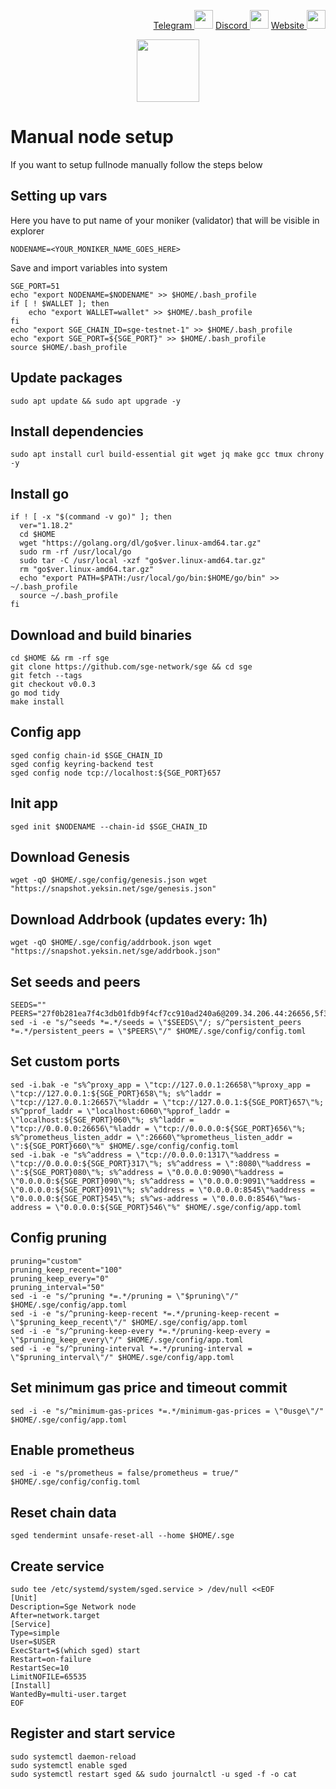 <p style="font-size:14px" align="right">
<a href="https://t.me/yekssin" target="_blank">Telegram <img src="https://user-images.githubusercontent.com/110628975/200304455-120e6b06-2785-4c4f-8fc7-e9ef39dd653e.png" width="30"/></a>
<a href="https://discordapp.com/users/418099630765637642" target="_blank">Discord <img src="https://user-images.githubusercontent.com/110628975/200304348-3539ebf8-e4f7-4b73-a259-35d06c41441e.png" width="30"/></a>
<a href="https://yeksin.net/" target="_blank">Website <img src="https://user-images.githubusercontent.com/110628975/200305287-749a5db9-d46c-4951-a1ec-cb2852d7af1d.png" width="30"/></a>
</p>

<p align="center">
  <img height="100" height="auto" src="https://user-images.githubusercontent.com/110628975/204315172-754216f0-29ab-4dac-a482-c0c20d904f82.png">
</p>

# Manual node setup
If you want to setup fullnode manually follow the steps below

## Setting up vars
Here you have to put name of your moniker (validator) that will be visible in explorer
```
NODENAME=<YOUR_MONIKER_NAME_GOES_HERE>
```

Save and import variables into system
```
SGE_PORT=51
echo "export NODENAME=$NODENAME" >> $HOME/.bash_profile
if [ ! $WALLET ]; then
	echo "export WALLET=wallet" >> $HOME/.bash_profile
fi
echo "export SGE_CHAIN_ID=sge-testnet-1" >> $HOME/.bash_profile
echo "export SGE_PORT=${SGE_PORT}" >> $HOME/.bash_profile
source $HOME/.bash_profile
```

## Update packages
```
sudo apt update && sudo apt upgrade -y
```

## Install dependencies
```
sudo apt install curl build-essential git wget jq make gcc tmux chrony -y
```

## Install go
```
if ! [ -x "$(command -v go)" ]; then
  ver="1.18.2"
  cd $HOME
  wget "https://golang.org/dl/go$ver.linux-amd64.tar.gz"
  sudo rm -rf /usr/local/go
  sudo tar -C /usr/local -xzf "go$ver.linux-amd64.tar.gz"
  rm "go$ver.linux-amd64.tar.gz"
  echo "export PATH=$PATH:/usr/local/go/bin:$HOME/go/bin" >> ~/.bash_profile
  source ~/.bash_profile
fi
```

## Download and build binaries
```
cd $HOME && rm -rf sge
git clone https://github.com/sge-network/sge && cd sge
git fetch --tags
git checkout v0.0.3
go mod tidy
make install
```

## Config app
```
sged config chain-id $SGE_CHAIN_ID
sged config keyring-backend test
sged config node tcp://localhost:${SGE_PORT}657
```

## Init app
```
sged init $NODENAME --chain-id $SGE_CHAIN_ID
```

## Download Genesis
```
wget -qO $HOME/.sge/config/genesis.json wget "https://snapshot.yeksin.net/sge/genesis.json"
```
## Download Addrbook (updates every: 1h)
```
wget -qO $HOME/.sge/config/addrbook.json wget "https://snapshot.yeksin.net/sge/addrbook.json"
```

## Set seeds and peers
```
SEEDS=""
PEERS="27f0b281ea7f4c3db01fdb9f4cf7cc910ad240a6@209.34.206.44:26656,5f3196f370fa865bfd3e4a0653dc7853f613aba6@[2a01:4f9:1a:a718::10]:26656,afa90de6a195a4a2993b2501f12a1cd306f01d02@136.243.103.32:60856,dc75f5d2f9458767f39f62bd7eab3f499fdf2761@104.248.236.171:26656,1168931936c638e92ea6d93e2271b3fe5faee6d1@51.91.145.100:26656,8a7d722dba88326ee69fcc23b5b2ac93e36d7ff2@65.108.225.158:17756,445506c736895336e36dd4f8228a60c257b30e61@20.12.75.0:26656,971643c5b9f9d279cfb7ac1b14accd109231236b@65.108.15.170:26656,788bb7ee73c023f70c41360e9014544b12fe23f9@3.15.209.96:26656,26f0965f8cd53f2b3adc26f8ca5e893929b66c15@52.44.14.245:26656,4a3f59e30cde63d00aed8c3d15bef46b34ec2c7f@50.19.180.153:26656,31d742df5a427e241d1a6b1b22813c9cb4888c07@65.21.181.169:26656"
sed -i -e "s/^seeds *=.*/seeds = \"$SEEDS\"/; s/^persistent_peers *=.*/persistent_peers = \"$PEERS\"/" $HOME/.sge/config/config.toml
```

## Set custom ports
```
sed -i.bak -e "s%^proxy_app = \"tcp://127.0.0.1:26658\"%proxy_app = \"tcp://127.0.0.1:${SGE_PORT}658\"%; s%^laddr = \"tcp://127.0.0.1:26657\"%laddr = \"tcp://127.0.0.1:${SGE_PORT}657\"%; s%^pprof_laddr = \"localhost:6060\"%pprof_laddr = \"localhost:${SGE_PORT}060\"%; s%^laddr = \"tcp://0.0.0.0:26656\"%laddr = \"tcp://0.0.0.0:${SGE_PORT}656\"%; s%^prometheus_listen_addr = \":26660\"%prometheus_listen_addr = \":${SGE_PORT}660\"%" $HOME/.sge/config/config.toml
sed -i.bak -e "s%^address = \"tcp://0.0.0.0:1317\"%address = \"tcp://0.0.0.0:${SGE_PORT}317\"%; s%^address = \":8080\"%address = \":${SGE_PORT}080\"%; s%^address = \"0.0.0.0:9090\"%address = \"0.0.0.0:${SGE_PORT}090\"%; s%^address = \"0.0.0.0:9091\"%address = \"0.0.0.0:${SGE_PORT}091\"%; s%^address = \"0.0.0.0:8545\"%address = \"0.0.0.0:${SGE_PORT}545\"%; s%^ws-address = \"0.0.0.0:8546\"%ws-address = \"0.0.0.0:${SGE_PORT}546\"%" $HOME/.sge/config/app.toml
```

## Config pruning
```
pruning="custom"
pruning_keep_recent="100"
pruning_keep_every="0"
pruning_interval="50"
sed -i -e "s/^pruning *=.*/pruning = \"$pruning\"/" $HOME/.sge/config/app.toml
sed -i -e "s/^pruning-keep-recent *=.*/pruning-keep-recent = \"$pruning_keep_recent\"/" $HOME/.sge/config/app.toml
sed -i -e "s/^pruning-keep-every *=.*/pruning-keep-every = \"$pruning_keep_every\"/" $HOME/.sge/config/app.toml
sed -i -e "s/^pruning-interval *=.*/pruning-interval = \"$pruning_interval\"/" $HOME/.sge/config/app.toml
```

## Set minimum gas price and timeout commit
```
sed -i -e "s/^minimum-gas-prices *=.*/minimum-gas-prices = \"0usge\"/" $HOME/.sge/config/app.toml
```

## Enable prometheus
```
sed -i -e "s/prometheus = false/prometheus = true/" $HOME/.sge/config/config.toml
```

## Reset chain data
```
sged tendermint unsafe-reset-all --home $HOME/.sge
```

## Create service
```
sudo tee /etc/systemd/system/sged.service > /dev/null <<EOF
[Unit]
Description=Sge Network node
After=network.target
[Service]
Type=simple
User=$USER
ExecStart=$(which sged) start
Restart=on-failure
RestartSec=10
LimitNOFILE=65535
[Install]
WantedBy=multi-user.target
EOF
```

## Register and start service
```
sudo systemctl daemon-reload
sudo systemctl enable sged
sudo systemctl restart sged && sudo journalctl -u sged -f -o cat
```
